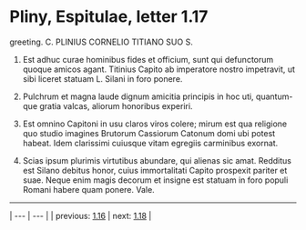 # Pliny, Espitulae, letter 1.17

greeting. C. PLINIUS CORNELIO TITIANO SUO S.



1. Est adhuc curae hominibus fides et officium, sunt qui defunctorum quoque amicos agant. Titinius Capito ab imperatore nostro impetravit, ut sibi liceret statuam L. Silani in foro ponere.



2. Pulchrum et magna laude dignum amicitia principis in hoc uti, quantum-que gratia valcas, aliorum honoribus experiri.



3. Est omnino Capitoni in usu claros viros colere; mirum est qua religione quo studio imagines Brutorum Cassiorum Catonum domi ubi potest habeat. Idem clarissimi cuiusque vitam egregiis carminibus exornat.



4. Scias ipsum plurimis virtutibus abundare, qui alienas sic amat. Redditus est Silano debitus honor, cuius immortalitati Capito prospexit pariter et suae. Neque enim magis decorum et insigne est statuam in foro populi Romani habere quam ponere. Vale.



---

| --- | --- |
| previous: [1.16](../1.16/) | next: [1.18](../1.18/) |